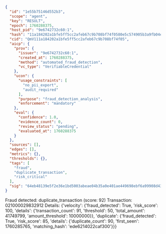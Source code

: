 ```json
{
  "id": "1e55b75146d552b3",
  "scope": "agent",
  "key": "RESULT",
  "epoch": 1760288375,
  "host_pid": "9e6742732c60:1",
  "hash": "11a184202a1bfe5ff5cc2afeb67c9b708bf74f0580e5c574905b3a9fb04e6c79",
  "cid": "QmV111a184202a1bfe5ff5cc2afeb67c9b708bf74f05",
  "aicp": {
    "prov": {
      "issuer": "9e6742732c60:1",
      "created_at": 1760288375,
      "method": "automated_fraud_detection",
      "vc_type": "VerifiableCredential"
    },
    "ucon": {
      "usage_constraints": [
        "no_pii_export",
        "audit_required"
      ],
      "purpose": "fraud_detection_analysis",
      "enforcement": "mandatory"
    },
    "eval": {
      "confidence": 1.0,
      "evidence_count": 0,
      "review_status": "pending",
      "evaluated_at": 1760288375
    }
  },
  "sources": [],
  "edges": [],
  "metrics": {},
  "thresholds": {},
  "tags": [
    "fraud",
    "duplicate_transaction",
    "risk_critical"
  ],
  "sig": "64eb48139e5f2e36e1bd5003abeae04b35a0e401ae449698ebf6a99908d43cc7"
}
```

Fraud detected: duplicate_transaction (score: 92)
Transaction: 021000029832912
Details: {'velocity': {'fraud_detected': True, 'risk_score': 100, 'details': {'transaction_count': 91, 'threshold': 50, 'total_amount': 41749799, 'amount_threshold': 10000000}}, 'duplicate': {'fraud_detected': True, 'risk_score': 85, 'details': {'duplicate_count': 90, 'first_seen': 1760285765, 'matching_hash': 'ede6214022caf300'}}}